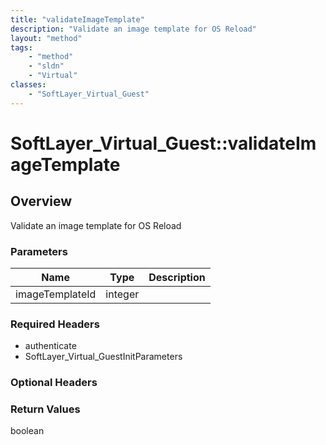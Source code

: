 ```yaml
---
title: "validateImageTemplate"
description: "Validate an image template for OS Reload"
layout: "method"
tags:
    - "method"
    - "sldn"
    - "Virtual"
classes:
    - "SoftLayer_Virtual_Guest"
---
```

# SoftLayer_Virtual_Guest::validateImageTemplate
## Overview 
Validate an image template for OS Reload 

### Parameters 
|Name | Type | Description |
| --- | --- | --- |
|imageTemplateId| integer| |


### Required Headers
* authenticate
* SoftLayer_Virtual_GuestInitParameters

### Optional Headers

### Return Values
boolean
